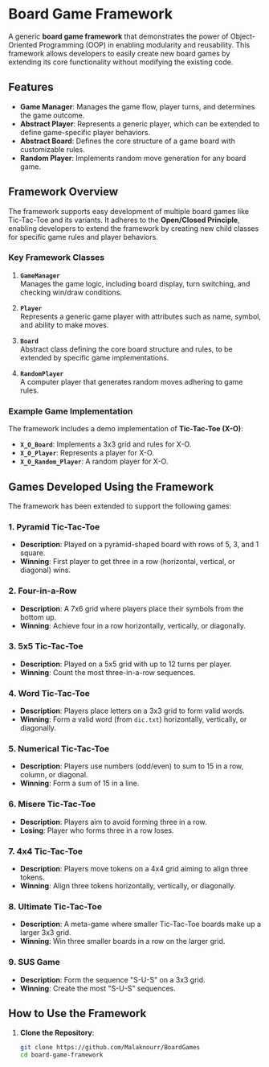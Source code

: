 # Board Game Framework

A generic **board game framework** that demonstrates the power of Object-Oriented Programming (OOP) in enabling modularity and reusability. This framework allows developers to easily create new board games by extending its core functionality without modifying the existing code. 

## Features

- **Game Manager**: Manages the game flow, player turns, and determines the game outcome.
- **Abstract Player**: Represents a generic player, which can be extended to define game-specific player behaviors.
- **Abstract Board**: Defines the core structure of a game board with customizable rules.
- **Random Player**: Implements random move generation for any board game.

## Framework Overview

The framework supports easy development of multiple board games like Tic-Tac-Toe and its variants. It adheres to the **Open/Closed Principle**, enabling developers to extend the framework by creating new child classes for specific game rules and player behaviors.

### Key Framework Classes

1. **`GameManager`**  
   Manages the game logic, including board display, turn switching, and checking win/draw conditions.

2. **`Player`**  
   Represents a generic game player with attributes such as name, symbol, and ability to make moves.

3. **`Board`**  
   Abstract class defining the core board structure and rules, to be extended by specific game implementations.

4. **`RandomPlayer`**  
   A computer player that generates random moves adhering to game rules.

### Example Game Implementation

The framework includes a demo implementation of **Tic-Tac-Toe (X-O)**:
- **`X_O_Board`**: Implements a 3x3 grid and rules for X-O.
- **`X_O_Player`**: Represents a player for X-O.
- **`X_O_Random_Player`**: A random player for X-O.

## Games Developed Using the Framework

The framework has been extended to support the following games:

### 1. Pyramid Tic-Tac-Toe
- **Description**: Played on a pyramid-shaped board with rows of 5, 3, and 1 square.
- **Winning**: First player to get three in a row (horizontal, vertical, or diagonal) wins.

### 2. Four-in-a-Row
- **Description**: A 7x6 grid where players place their symbols from the bottom up.
- **Winning**: Achieve four in a row horizontally, vertically, or diagonally.

### 3. 5x5 Tic-Tac-Toe
- **Description**: Played on a 5x5 grid with up to 12 turns per player.
- **Winning**: Count the most three-in-a-row sequences.

### 4. Word Tic-Tac-Toe
- **Description**: Players place letters on a 3x3 grid to form valid words.
- **Winning**: Form a valid word (from `dic.txt`) horizontally, vertically, or diagonally.

### 5. Numerical Tic-Tac-Toe
- **Description**: Players use numbers (odd/even) to sum to 15 in a row, column, or diagonal.
- **Winning**: Form a sum of 15 in a line.

### 6. Misere Tic-Tac-Toe
- **Description**: Players aim to avoid forming three in a row.
- **Losing**: Player who forms three in a row loses.

### 7. 4x4 Tic-Tac-Toe
- **Description**: Players move tokens on a 4x4 grid aiming to align three tokens.
- **Winning**: Align three tokens horizontally, vertically, or diagonally.

### 8. Ultimate Tic-Tac-Toe
- **Description**: A meta-game where smaller Tic-Tac-Toe boards make up a larger 3x3 grid.
- **Winning**: Win three smaller boards in a row on the larger grid.

### 9. SUS Game
- **Description**: Form the sequence "S-U-S" on a 3x3 grid.
- **Winning**: Create the most "S-U-S" sequences.

## How to Use the Framework

1. **Clone the Repository**:  
   ```bash
   git clone https://github.com/Malaknourr/BoardGames
   cd board-game-framework

